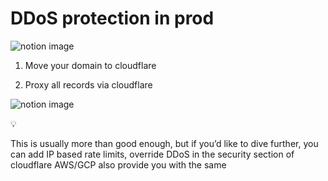 # DDoS protection in prod

![notion image](https://www.notion.so/image/https%3A%2F%2Fprod-files-secure.s3.us-west-2.amazonaws.com%2F085e8ad8-528e-47d7-8922-a23dc4016453%2Fdcf8a1b5-82dd-4fed-a9cb-a3cf85e06ddd%2F653af01c738a73677c8a6ff07fcb902eb5c410f6_2_690x464.png?table=block&id=983fe850-32db-450d-9ccf-7923236adbec&cache=v2)

1.  Move your domain to cloudflare

2.  Proxy all records via cloudflare

![notion image](https://www.notion.so/image/https%3A%2F%2Fprod-files-secure.s3.us-west-2.amazonaws.com%2F085e8ad8-528e-47d7-8922-a23dc4016453%2F0c9694c2-0cbd-4dcf-89d9-ad5bc633953a%2FScreenshot_2024-04-20_at_5.36.06_PM.png?table=block&id=31e54a72-43cb-4225-9773-953aad8b28d3&cache=v2)

💡

This is usually more than good enough, but if you’d like to dive further, you can add IP based rate limits, override DDoS in the security section of cloudflare AWS/GCP also provide you with the same
